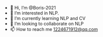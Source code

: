- 👋 Hi, I’m @Boris-2021
- 👀 I’m interested in NLP.
- 🌱 I’m currently learning NLP and CV
- 💞️ I’m looking to collaborate on NLP
- 📫 How to reach me 1224671912@qq.com 

<!---
Boris-2021/Boris-2021 is a ✨ special ✨ repository because its `README.md` (this file) appears on your GitHub profile.
You can click the Preview link to take a look at your changes.
--->
